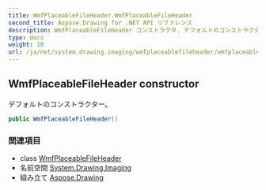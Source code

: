 ```yaml
---
title: WmfPlaceableFileHeader.WmfPlaceableFileHeader
second_title: Aspose.Drawing for .NET API リファレンス
description: WmfPlaceableFileHeader コンストラクタ. デフォルトのコンストラクター
type: docs
weight: 10
url: /ja/net/system.drawing.imaging/wmfplaceablefileheader/wmfplaceablefileheader/
---
```

## WmfPlaceableFileHeader constructor

デフォルトのコンストラクター。

```csharp
public WmfPlaceableFileHeader()
```

### 関連項目

* class [WmfPlaceableFileHeader](../)
* 名前空間 [System.Drawing.Imaging](../../wmfplaceablefileheader/)
* 組み立て [Aspose.Drawing](../../../)


